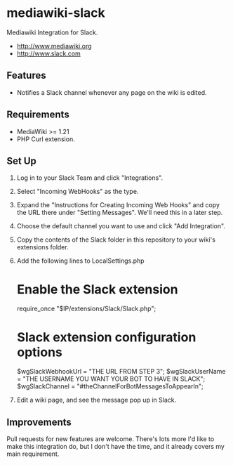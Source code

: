 mediawiki-slack
===============

Mediawiki Integration for Slack.
* http://www.mediawiki.org
* http://www.slack.com

## Features

* Notifies a Slack channel whenever any page on the wiki is edited.

## Requirements

* MediaWiki >= 1.21
* PHP Curl extension.

## Set Up

1. Log in to your Slack Team and click "Integrations".
2. Select "Incoming WebHooks" as the type.
3. Expand the "Instructions for Creating Incoming Web Hooks" and copy the URL there under "Setting
   Messages". We'll need this in a later step.
4. Choose the default channel you want to use and click "Add Integration".
5. Copy the contents of the Slack folder in this repository to your wiki's extensions folder.
6. Add the following lines to LocalSettings.php

    # Enable the Slack extension
    require_once "$IP/extensions/Slack/Slack.php";

    # Slack extension configuration options
    $wgSlackWebhookUrl = "THE URL FROM STEP 3";
    $wgSlackUserName = "THE USERNAME YOU WANT YOUR BOT TO HAVE IN SLACK";
    $wgSlackChannel = "#theChannelForBotMessagesToAppearIn";

7. Edit a wiki page, and see the message pop up in Slack.

## Improvements

Pull requests for new features are welcome. There's lots more I'd like to make this integration do,
but I don't have the time, and it already covers my main requirement.
